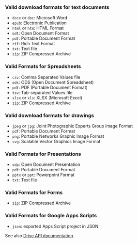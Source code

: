 ### Valid download formats for text documents

* `docx` or `doc`: Microsoft Word
* `epub`: Electronic Publication
* `html` or `htm`: HTML Format
* `odt`: Open Document Format
* `pdf`: Portable Document Format
* `rtf`: Rich Text Format
* `txt`: Text file
* `zip`: ZIP Compressed Archive

### Valid Formats for Spreadsheets

* `csv`: Comma Separated Values file
* `ods`: ODS (Open Document Spreadsheet)
* `pdf`: PDF (Portable Document Format)
* `tsv`: Tab-separated Values file
* `xlsx` or `xls`: XLSX (Microsoft Excel)
* `zip`: ZIP Compressed Archive

### Valid download formats for drawings

* `jpeg` or `jpg`: Joint Photographic Experts Group Image Format
* `pdf`: Portable Document Format
* `png`: Portable Networks Graphic Image Format
* `svg`: Scalable Vector Graphics Image Format

### Valid Formats for Presentations

* `odp`: Open Document Presentation
* `pdf`: Portable Document Format
* `pptx` or `ppt`: Powerpoint Format
* `txt`: Text file

### Valid Formats for Forms

* `zip`: ZIP Compressed Archive

### Valid Formats for Google Apps Scripts

* `json`: exported Apps Script project in JSON

See also [Drive API documentation](https://developers.google.com/drive/v3/web/manage-downloads).